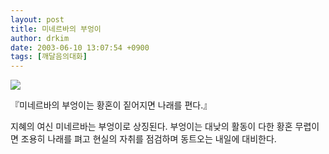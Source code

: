 ```yaml
---
layout: post
title: 미네르바의 부엉이
author: drkim
date: 2003-06-10 13:07:54 +0900
tags: [깨달음의대화]
---
```


  ![](http://drkimz.com/technote/board/private/upimg/1055217784.JPG)

『미네르바의 부엉이는 황혼이 짙어지면 나래를 편다.』  


지혜의 여신 미네르바는 부엉이로 상징된다. 부엉이는 대낮의 활동이 다한 황혼 무렵이면 조용히 나래를 펴고 현실의 자취를 점검하며 동트오는 내일에 대비한다.